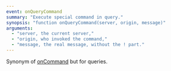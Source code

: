 ```yaml
---
event: onQueryCommand
summary: "Execute special command in query."
synopsis: "function onQueryCommand(server, origin, message)"
arguments:
  - "server, the current server,"
  - "origin, who invoked the command,"
  - "message, the real message, without the ! part."
---
```


Synonym of [onCommand](@baseurl@/api/event/onCommand.html) but for queries.
